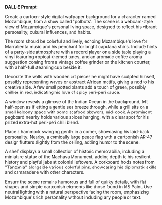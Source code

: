 **DALL-E Prompt:**

Create a cartoon-style digital wallpaper background for a character named Mozambique, from a show called "polbots". The scene is a webcam-style view of Mozambique's personal living space, designed to reflect his vibrant personality, cultural influences, and habits.

The room should be colorful and lively, echoing Mozambique's love for Marrabenta music and his penchant for bright capulana shirts. Include hints of a party-side atmosphere with a record player on a side table playing a vinyl featuring tropical-themed tunes, and an aromatic coffee aroma suggestion coming from a vintage coffee grinder on the kitchen counter, with a half-full steaming cup beside it.

Decorate the walls with wooden art pieces he might have sculpted himself, possibly representing waves or abstract African motifs, giving a nod to his creative side. A few small potted plants add a touch of green, possibly chillies in red, indicating his love of spicy peri-peri sauce. 

A window reveals a glimpse of the Indian Ocean in the background, left half-open as if letting a gentle sea breeze through, while a grill sits on a small balcony space with some seafood skewers, mid-cook. A prominent pegboard nearby holds various spices hanging, with a clear spot for his prized extra-hot peri-peri chili blend.

Place a hammock swinging gently in a corner, showcasing his laid-back personality. Nearby, a comically large peace flag with a cartoonish AK-47 design flutters slightly from the ceiling, adding humor to the scene. 

A shelf displays a small collection of historic memorabilia, including a miniature statue of the Machava Monument, adding depth to his resilient history and playful jabs at colonial leftovers. A corkboard holds notes from "Tanzania" alongside various colorful pins, showcasing his diplomatic skills and camaraderie with other characters.

Ensure the scene remains humorous and full of quirky details, with flat shapes and simple cartoonish elements like those found in MS Paint. Use neutral lighting with a natural perspective facing the room, emphasizing Mozambique's rich personality without including any people or text.